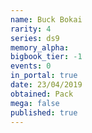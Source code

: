 ```yaml
---
name: Buck Bokai
rarity: 4
series: ds9
memory_alpha:
bigbook_tier: -1
events: 0
in_portal: true
date: 23/04/2019
obtained: Pack
mega: false
published: true
---
```



